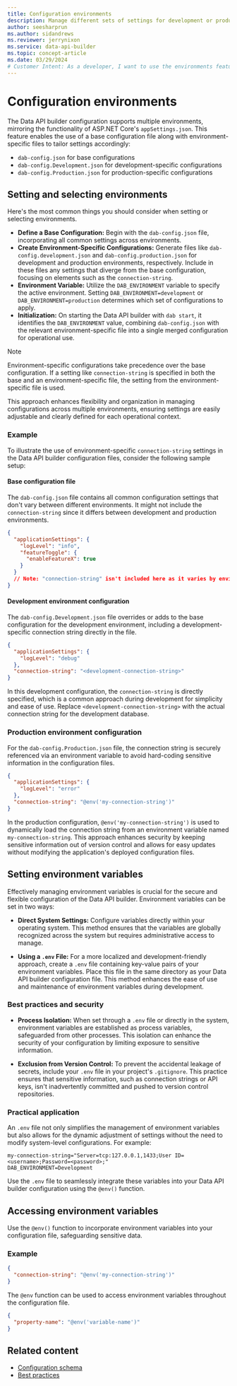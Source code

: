 ```yaml
---
title: Configuration environments
description: Manage different sets of settings for development or production using the environments capability of configuration files.
author: seesharprun
ms.author: sidandrews
ms.reviewer: jerrynixon
ms.service: data-api-builder
ms.topic: concept-article
ms.date: 03/29/2024
# Customer Intent: As a developer, I want to use the environments feature, so that I can change which connection strings or other settings I use in development or production.
---
```


# Configuration environments

The Data API builder configuration supports multiple environments, mirroring the functionality of ASP.NET Core's `appSettings.json`. This feature enables the use of a base configuration file along with environment-specific files to tailor settings accordingly:

- `dab-config.json` for base configurations
- `dab-config.Development.json` for development-specific configurations
- `dab-config.Production.json` for production-specific configurations

## Setting and selecting environments

Here's the most common things you should consider when setting or selecting environments.

- **Define a Base Configuration:** Begin with the `dab-config.json` file, incorporating all common settings across environments.
- **Create Environment-Specific Configurations:** Generate files like `dab-config.development.json` and `dab-config.production.json` for development and production environments, respectively. Include in these files any settings that diverge from the base configuration, focusing on elements such as the `connection-string`.
- **Environment Variable:** Utilize the `DAB_ENVIRONMENT` variable to specify the active environment. Setting `DAB_ENVIRONMENT=development` or `DAB_ENVIRONMENT=production` determines which set of configurations to apply.
- **Initialization:** On starting the Data API builder with `dab start`, it identifies the `DAB_ENVIRONMENT` value, combining `dab-config.json` with the relevant environment-specific file into a single merged configuration for operational use.

> [!NOTE]
> Environment-specific configurations take precedence over the base configuration. If a setting like `connection-string` is specified in both the base and an environment-specific file, the setting from the environment-specific file is used.

This approach enhances flexibility and organization in managing configurations across multiple environments, ensuring settings are easily adjustable and clearly defined for each operational context.

### Example

To illustrate the use of environment-specific `connection-string` settings in the Data API builder configuration files, consider the following sample setup:

#### Base configuration file

The `dab-config.json` file contains all common configuration settings that don't vary between different environments. It might not include the `connection-string` since it differs between development and production environments.

```json
{
  "applicationSettings": {
    "logLevel": "info",
    "featureToggle": {
      "enableFeatureX": true
    }
  }
  // Note: "connection-string" isn't included here as it varies by environment
}
```

#### Development environment configuration

The `dab-config.Development.json` file overrides or adds to the base configuration for the development environment, including a development-specific connection string directly in the file.

```json
{
  "applicationSettings": {
    "logLevel": "debug"
  },
  "connection-string": "<development-connection-string>"
}
```

In this development configuration, the `connection-string` is directly specified, which is a common approach during development for simplicity and ease of use. Replace `<development-connection-string>` with the actual connection string for the development database.

### Production environment configuration

For the `dab-config.Production.json` file, the connection string is securely referenced via an environment variable to avoid hard-coding sensitive information in the configuration files.

```json
{
  "applicationSettings": {
    "logLevel": "error"
  },
  "connection-string": "@env('my-connection-string')"
}
```

In the production configuration, `@env('my-connection-string')` is used to dynamically load the connection string from an environment variable named `my-connection-string`. This approach enhances security by keeping sensitive information out of version control and allows for easy updates without modifying the application's deployed configuration files.

## Setting environment variables

Effectively managing environment variables is crucial for the secure and flexible configuration of the Data API builder. Environment variables can be set in two ways:

- **Direct System Settings:** Configure variables directly within your operating system. This method ensures that the variables are globally recognized across the system but requires administrative access to manage.

- **Using a `.env` File:** For a more localized and development-friendly approach, create a `.env` file containing key-value pairs of your environment variables. Place this file in the same directory as your Data API builder configuration file. This method enhances the ease of use and maintenance of environment variables during development.

### Best practices and security

- **Process Isolation:** When set through a `.env` file or directly in the system, environment variables are established as process variables, safeguarded from other processes. This isolation can enhance the security of your configuration by limiting exposure to sensitive information.

- **Exclusion from Version Control:** To prevent the accidental leakage of secrets, include your `.env` file in your project's `.gitignore`. This practice ensures that sensitive information, such as connection strings or API keys, isn't inadvertently committed and pushed to version control repositories.

### Practical application

An `.env` file not only simplifies the management of environment variables but also allows for the dynamic adjustment of settings without the need to modify system-level configurations. For example:

```plaintext
my-connection-string="Server=tcp:127.0.0.1,1433;User ID=<username>;Password=<password>;"
DAB_ENVIRONMENT=Development
```

Use the `.env` file to seamlessly integrate these variables into your Data API builder configuration using the `@env()` function.

## Accessing environment variables

Use the `@env()` function to incorporate environment variables into your configuration file, safeguarding sensitive data.

### Example

```json
{
  "connection-string": "@env('my-connection-string')"
}
```

The `@env` function can be used to access environment variables throughout the configuration file.

```json
{
  "property-name": "@env('variable-name')"
}
```

## Related content

- [Configuration schema](reference-configuration.md)
- [Best practices](best-practices.md)
